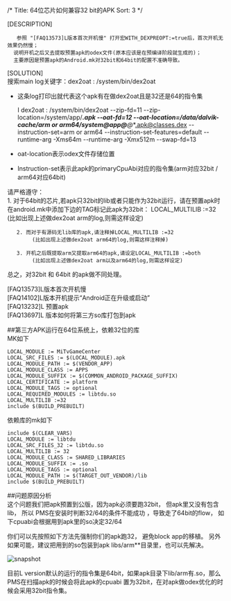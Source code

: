 /*
 Title: 64位芯片如何兼容32 bit的APK
 Sort: 3
 */

[DESCRIPTION]  
 
       参照 "[FAQ13573]L版本首次开机慢" 打开宏WITH_DEXPREOPT:=true后，首次开机无效果仍然慢；  
      说明开机之后又去提取预置apk的odex文件(原本应该是在预编译阶段就生成的)；
      主要原因是预置apk的Android.mk对32bit和64bit的配置不准确导致。
 
[SOLUTION]  
搜索main log关键字：dex2oat : /system/bin/dex2oat   
*  这条log打印出就代表这个apk有在做dex2oat且是32还是64的指令集  
 
     I dex2oat : /system/bin/dex2oat --zip-fd=11 --zip-location=/system/app/***.apk --oat-fd=12 --oat-location=/data/dalvik-cache/arm or arm64/system@app@**@**.apk@classes.dex --instruction-set=arm or arm64 --instruction-set-features=default --runtime-arg -Xms64m --runtime-arg -Xmx512m --swap-fd=13
 
* oat-location表示odex文件存储位置
* Instruction-set表示此apk的primaryCpuAbi对应的指令集(arm对应32bit / arm64对应64bit)
 
 
 请严格遵守：  
       1. 对于64bit的芯片,若apk只32bit的lib或者只能作为32bit运行，请在预置apk时在android.mk中添加下边的TAG标记此apk为32bit：
                                     LOCAL_MULTILIB :=32 
           (比如出现上述做dex2oat arm的log,则需这样设定)
     
       2. 而对于有源码无lib库的apk,请注释掉LOCAL_MULTILIB :=32 
            (比如出现上述做dex2oat arm64的log,则需这样注释掉)
 
       3. 开机之后既提取arm又提取arm64的apk,请设定LOCAL_MULTILIB :=both
            (比如出现上述做dex2oat arm以及arm64的log,则需这样设定)
 
总之，对32bit 和 64bit 的apk做不同处理。
 
[FAQ13573]L版本首次开机慢  
[FAQ14102]L版本开机提示“Android正在升级或启动”  
[FAQ13232]L 预置apk  
[FAQ13697]L 版本如何将第三方so库打包到apk  

##第三方APK运行在64位系统上，依赖32位的库   
MK如下  
``` 
LOCAL_MODULE := MiTvGameCenter
LOCAL_SRC_FILES := $(LOCAL_MODULE).apk
LOCAL_MODULE_PATH := $(VENDOR_APP)
LOCAL_MODULE_CLASS := APPS
LOCAL_MODULE_SUFFIX := $(COMMON_ANDROID_PACKAGE_SUFFIX)
LOCAL_CERTIFICATE := platform
LOCAL_MODULE_TAGS := optional
LOCAL_REQUIRED_MODULES := libtdu.so
LOCAL_MULTILIB :=32
include $(BUILD_PREBUILT)
```
  
依赖库的mk如下  
``` 
include $(CLEAR_VARS)
LOCAL_MODULE := libtdu
LOCAL_SRC_FILES_32 := libtdu.so
LOCAL_MULTILIB := 32
LOCAL_MODULE_CLASS := SHARED_LIBRARIES
LOCAL_MODULE_SUFFIX := .so
LOCAL_MODULE_TAGS := optional
LOCAL_MODULE_PATH := $(TARGET_OUT_VENDOR)/lib
include $(BUILD_PREBUILT)
```

##问题原因分析   
这个问题我们把apk预置到公版，因为apk必须要跑32bit， 但apk里又没有包含lib，  所以 PMS在安装时判断32/64的条件不能成功 ，导致走了64bit的flow， 如下cpuabi会根据用到apk里的so决定32/64  

你们可以先按照如下方法先强制你们的apk跑32， 避免block app的移植。 
另外如果可能，建议把用到的so包装到apk libs/arm**目录里，也可以先解决。

![snapshot](%image_url%/2015081201.bmp)


目前L version默认的运行的指令集是64bit，如果apk目录下lib/arm有.so，那么PMS在扫描apk的时候会将此apk的cpuabi 置为32bit，在对apk做odex优化的时候会采用32bit指令集。



